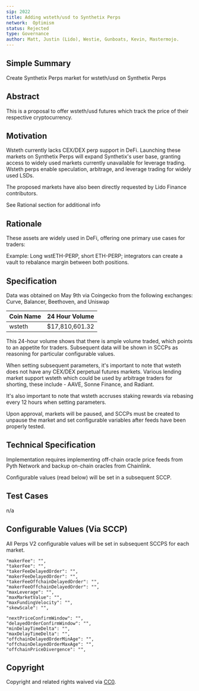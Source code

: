 ```yaml
---
sip: 2022
title: Adding wsteth/usd to Synthetix Perps 
network:  Optimism
status: Rejected
type: Governance
author: Matt, Justin (Lido), Westie, Gunboats, Kevin, Mastermojo.
---
```


## Simple Summary

Create Synthetix Perps market for wsteth/usd on Synthetix Perps

## Abstract

This is a proposal to offer wsteth/usd futures which track the price of their respective cryptocurrency.

## Motivation

Wsteth currently lacks CEX/DEX perp support in DeFi. Launching these markets on Synthetix Perps will expand Synthetix's user base, granting access to widely used markets currently unavailable for leverage trading. Wsteth perps enable speculation, arbitrage, and leverage trading for widely used LSDs.

The proposed markets have also been directly requested by Lido Finance contributors.

See Rational section for additional info

## Rationale

These assets are widely used in DeFi, offering one primary use cases for traders:

Example: Long wstETH-PERP, short ETH-PERP; integrators can create a vault to rebalance margin between both positions.

## Specification

Data was obtained on May 9th via Coingecko from the following exchanges: Curve, Balancer, Beethoven, and Uniswap

| Coin Name 	|  24 Hour Volume  |
|-----------	|----------------	|
| wsteth       	| $17,810,601.32|


This 24-hour volume shows that there is ample volume traded, which points to an appetite for traders. Subsequent data will be shown in SCCPs as reasoning for particular configurable values.

When setting subsequent parameters, it's important to note that wsteth does not have any CEX/DEX perpetual futures markets. Various lending market support wsteth which could be used by arbitrage traders for shorting, these include - AAVE, Sonne Finance, and Radiant.

It's also important to note that wsteth accruses staking rewards via rebasing every 12 hours when setting parameters.

Upon approval, markets will be paused, and SCCPs must be created to unpause the market and set configurable variables after feeds have been properly tested.

## Technical Specification

Implementation requires implementing off-chain oracle price feeds from Pyth Network and backup on-chain oracles from Chainlink.

Configurable values (read below) will be set in a subsequent SCCP.

## Test Cases

n/a

## Configurable Values (Via SCCP)

All Perps V2 configurable values will be set in subsequent SCCPS for each market.

    "makerFee": "",
    "takerFee": "",
    "takerFeeDelayedOrder": "",
    "makerFeeDelayedOrder": "",
    "takerFeeOffchainDelayedOrder": "",
    "makerFeeOffchainDelayedOrder": "",
    "maxLeverage": "",
    "maxMarketValue": "",
    "maxFundingVelocity": "",
    "skewScale": "",

    "nextPriceConfirmWindow": "",
    "delayedOrderConfirmWindow": "",
    "minDelayTimeDelta": "",
    "maxDelayTimeDelta": "",
    "offchainDelayedOrderMinAge": "",
    "offchainDelayedOrderMaxAge": "",
    "offchainPriceDivergence": "",

## Copyright

Copyright and related rights waived via [CC0](https://creativecommons.org/publicdomain/zero/1.0/).



